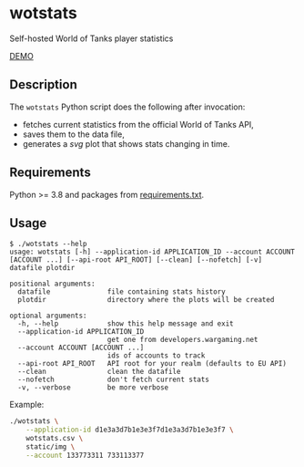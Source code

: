 # wotstats

Self-hosted World of Tanks player statistics

[DEMO](https://wotstats.ken.krystianch.com/)

## Description

The `wotstats` Python script does the following after invocation:

* fetches current statistics from the official World of Tanks API,
* saves them to the data file,
* generates a *svg* plot that shows stats changing in time.

## Requirements

Python >= 3.8 and packages from [requirements.txt](requirements.txt).

## Usage

```text
$ ./wotstats --help
usage: wotstats [-h] --application-id APPLICATION_ID --account ACCOUNT [ACCOUNT ...] [--api-root API_ROOT] [--clean] [--nofetch] [-v] datafile plotdir

positional arguments:
  datafile              file containing stats history
  plotdir               directory where the plots will be created

optional arguments:
  -h, --help            show this help message and exit
  --application-id APPLICATION_ID
                        get one from developers.wargaming.net
  --account ACCOUNT [ACCOUNT ...]
                        ids of accounts to track
  --api-root API_ROOT   API root for your realm (defaults to EU API)
  --clean               clean the datafile
  --nofetch             don't fetch current stats
  -v, --verbose         be more verbose
```

Example:

```bash
./wotstats \
    --application-id d1e3a3d7b1e3e3f7d1e3a3d7b1e3e3f7 \
    wotstats.csv \
    static/img \
    --account 133773311 733113377
```
